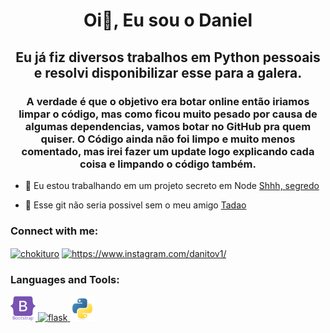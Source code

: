 <h1 align="center">Oi👋, Eu sou o Daniel</h1>
<h2 align="center">Eu já fiz diversos trabalhos em Python pessoais e resolvi disponibilizar esse para a galera.</h2>
<h3 align="center">A verdade é que o objetivo era botar online então iriamos limpar o código, mas como ficou muito pesado por causa de algumas dependencias, vamos botar no GitHub pra quem quiser. O Código ainda não foi limpo e muito menos comentado, mas irei fazer um update logo explicando cada coisa e limpando o código também.</h3>

- 🔭 Eu estou trabalhando em um projeto secreto em Node [Shhh, segredo](https://chokitu.github.io/chokituportfolio/)

- 👯 Esse git não seria possivel sem o meu amigo [Tadao](https://twitter.com/Tadaos0)

<h3 align="left">Connect with me:</h3>
<p align="left">
<a href="https://twitter.com/chokituro" target="blank"><img align="center" src="https://raw.githubusercontent.com/rahuldkjain/github-profile-readme-generator/master/src/images/icons/Social/twitter.svg" alt="chokituro" height="30" width="40" /></a>
<a href="https://instagram.com/https://www.instagram.com/danitov1/" target="blank"><img align="center" src="https://raw.githubusercontent.com/rahuldkjain/github-profile-readme-generator/master/src/images/icons/Social/instagram.svg" alt="https://www.instagram.com/danitov1/" height="30" width="40" /></a>
</p>

<h3 align="left">Languages and Tools:</h3>
<p align="left"> <a href="https://getbootstrap.com" target="_blank" rel="noreferrer"> <img src="https://raw.githubusercontent.com/devicons/devicon/master/icons/bootstrap/bootstrap-plain-wordmark.svg" alt="bootstrap" width="40" height="40"/> </a> <a href="https://flask.palletsprojects.com/" target="_blank" rel="noreferrer"> <img src="https://www.vectorlogo.zone/logos/pocoo_flask/pocoo_flask-icon.svg" alt="flask" width="40" height="40"/> </a> <a href="https://www.python.org" target="_blank" rel="noreferrer"> <img src="https://raw.githubusercontent.com/devicons/devicon/master/icons/python/python-original.svg" alt="python" width="40" height="40"/> </a> </p>
